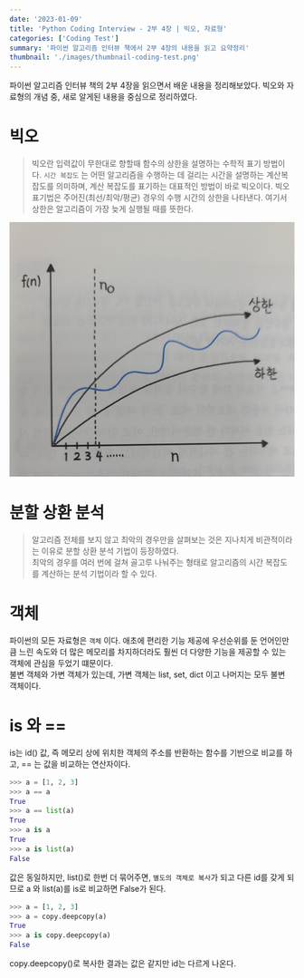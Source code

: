 ```yaml
---
date: '2023-01-09'
title: 'Python Coding Interview - 2부 4장 | 빅오, 자료형'
categories: ['Coding Test']
summary: '파이썬 알고리즘 인터뷰 책에서 2부 4장의 내용을 읽고 요약정리'
thumbnail: './images/thumbnail-coding-test.png'
---
```


파이썬 알고리즘 인터뷰 책의 2부 4장을 읽으면서 배운 내용을 정리해보았다.
빅오와 자료형의 개념 중, 새로 알게된 내용을 중심으로 정리하였다.

# 빅오
> 빅오란 입력값이 무한대로 향할때 함수의 상한을 설명하는 수학적 표기 방법이다.
`시간 복잡도` 는 어떤 알고리즘을 수행하는 데 걸리는 시간을 설명하는 계산복잡도를 의미하며, 계산 복잡도를 표기하는 대표적인 방법이 바로 빅오이다.
빅오 표기법은 주어진(최선/최악/평균) 경우의 수행 시간의 상한을 나타낸다. 여기서 상한은 알고리즘이 가장 늦게 실행될 때를 뜻한다.  

![big_o](../contents/images/big_o.jpg)

# 분할 상환 분석
> 알고리즘 전체를 보지 않고 최악의 경우만을 살펴보는 것은 지나치게 비관적이라는 이유로 분할 상환 분석 기법이 등장하였다.  
최악의 경우를 여러 번에 걸쳐 골고루 나눠주는 형태로 알고리즘의 시간 복잡도를 계산하는 분석 기법이라 할 수 있다.

# 객체
파이썬의 모든 자료형은 `객체` 이다. 애초에 편리한 기능 제공에 우선순위를 둔 언어인만큼 느린 속도와 더 많은 메모리를 차지하더라도 훨씬 더 다양한 기능을 제공할 수 있는 객체에 관심을 두었기 떄문이다.  
불변 객체와 가변 객체가 있는데, 가변 객체는 list, set, dict 이고 나머지는 모두 불변 객체이다.

# is 와 ==
is는 id() 값, 즉 메모리 상에 위치한 객체의 주소를 반환하는 함수를 기반으로 비교를 하고, == 는 값을 비교하는 연산자이다.
```py
>>> a = [1, 2, 3]
>>> a == a
True
>>> a == list(a)
True
>>> a is a
True
>>> a is list(a)
False
```
값은 동일하지만, list()로 한번 더 묶어주면, `별도의 객체로 복사`가 되고 다른 id를 갖게 되므로 a 와 list(a)를 is로 비교하면 False가 된다.

```py
>>> a = [1, 2, 3]
>>> a = copy.deepcopy(a)
True
>>> a is copy.deepcopy(a)
False
```
copy.deepcopy()로 복사한 결과는 값은 같지만 id는 다르게 나온다.